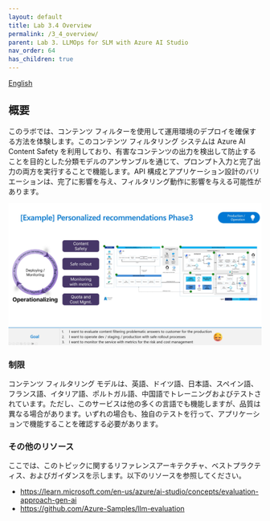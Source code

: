 ```yaml
---
layout: default
title: Lab 3.4 Overview
permalink: /3_4_overview/
parent: Lab 3. LLMOps for SLM with Azure AI Studio
nav_order: 64
has_children: true
---
```


[English](README.md)

## 概要
このラボでは、コンテンツ フィルターを使用して運用環境のデプロイを確保する方法を体験します。このコンテンツ フィルタリング システムは Azure AI Content Safety を利用しており、有害なコンテンツの出力を検出して防止することを目的とした分類モデルのアンサンブルを通じて、プロンプト入力と完了出力の両方を実行することで機能します。API 構成とアプリケーション設計のバリエーションは、完了に影響を与え、フィルタリング動作に影響を与える可能性があります。


![LLMOps](images/operation_requirements.jpg)

### 制限
コンテンツ フィルタリング モデルは、英語、ドイツ語、日本語、スペイン語、フランス語、イタリア語、ポルトガル語、中国語でトレーニングおよびテストされています。ただし、このサービスは他の多くの言語でも機能しますが、品質は異なる場合があります。いずれの場合も、独自のテストを行って、アプリケーションで機能することを確認する必要があります。

### その他のリソース
ここでは、このトピックに関するリファレンスアーキテクチャ、ベストプラクティス、およびガイダンスを示します。以下のリソースを参照してください。 

- https://learn.microsoft.com/en-us/azure/ai-studio/concepts/evaluation-approach-gen-ai
- https://github.com/Azure-Samples/llm-evaluation
